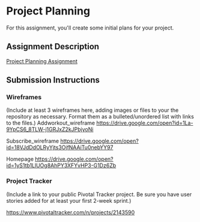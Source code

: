# Project Planning
For this assignment, you'll create some initial plans for your project.

## Assignment Description
[Project Planning Assignment](https://education.launchcode.org/liftoff/assignments/planning/)

## Submission Instructions

### Wireframes

(Include at least 3 wireframes here, adding images or files to your the repository as necessary. Format them as a bulleted/unordered list with links to the files.)
Addworkout_wireframe
https://drive.google.com/open?id=1La-9YpCS6_8TLW-j1GRJxZ2kJPbjyoNi

Subscribe_wireframe
https://drive.google.com/open?id=18VJdDdOLRyYjts3OjfNAAiTu0nebYY97

Homepage
https://drive.google.com/open?id=1yS1tb1LlUOg8AhPY3XFYvHP3-G1Dz6Zb
### Project Tracker

(Include a link to your public Pivotal Tracker project. Be sure you have user stories added for at least your first 2-week sprint.)

https://www.pivotaltracker.com/n/projects/2143590

